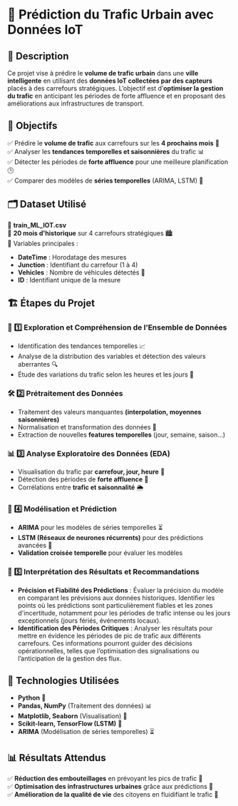 # 🚦 Prédiction du Trafic Urbain avec Données IoT

## 📌 Description
Ce projet vise à prédire le **volume de trafic urbain** dans une **ville intelligente** en utilisant des **données IoT collectées par des capteurs** placés à des carrefours stratégiques. L’objectif est d’**optimiser la gestion du trafic** en anticipant les périodes de forte affluence et en proposant des améliorations aux infrastructures de transport.

## 🎯 Objectifs
✅ Prédire le **volume de trafic** aux carrefours sur les **4 prochains mois** 🚗  
✅ Analyser les **tendances temporelles et saisonnières** du trafic 📊  
✅ Détecter les périodes de **forte affluence** pour une meilleure planification 🕒  
✅ Comparer des modèles de **séries temporelles** (ARIMA, LSTM) 🤖  

## 🗂 Dataset Utilisé
📂 **train_ML_IOT.csv**  
🔹 **20 mois d'historique** sur 4 carrefours stratégiques 🏙️  
🔹 Variables principales :  
   - **DateTime** : Horodatage des mesures  
   - **Junction** : Identifiant du carrefour (1 à 4)  
   - **Vehicles** : Nombre de véhicules détectés 🚗  
   - **ID** : Identifiant unique de la mesure  

## 🏗 Étapes du Projet

### 🔎 **1️⃣ Exploration et Compréhension de l’Ensemble de Données**
- Identification des tendances temporelles 📈  
- Analyse de la distribution des variables et détection des valeurs aberrantes 🔍  
- Étude des variations du trafic selon les heures et les jours 📅  

### 🛠 **2️⃣ Prétraitement des Données**
- Traitement des valeurs manquantes **(interpolation, moyennes saisonnières)**  
- Normalisation et transformation des données 📏  
- Extraction de nouvelles **features temporelles** (jour, semaine, saison...)  

### 📊 **3️⃣ Analyse Exploratoire des Données (EDA)**
- Visualisation du trafic par **carrefour, jour, heure** 📅  
- Détection des périodes de **forte affluence** 🚦  
- Corrélations entre **trafic et saisonnalité** 🌦️  

### 🤖 **4️⃣ Modélisation et Prédiction**
- **ARIMA** pour les modèles de séries temporelles ⏳  
- **LSTM (Réseaux de neurones récurrents)** pour des prédictions avancées 🧠  
- **Validation croisée temporelle** pour évaluer les modèles  

### 📌 **5️⃣ Interprétation des Résultats et Recommandations**
- **Précision et Fiabilité des Prédictions** : Évaluer la précision du modèle en comparant les prévisions aux données historiques. Identifier les points où les prédictions sont particulièrement fiables et les zones d'incertitude, notamment pour les périodes de trafic intense ou les jours exceptionnels (jours fériés, événements locaux).  
- **Identification des Périodes Critiques** : Analyser les résultats pour mettre en évidence les périodes de pic de trafic aux différents carrefours. Ces informations pourront guider des décisions opérationnelles, telles que l’optimisation des signalisations ou l’anticipation de la gestion des flux.  

## 🔧 Technologies Utilisées
- **Python** 🐍  
- **Pandas, NumPy** (Traitement des données) 📊  
- **Matplotlib, Seaborn** (Visualisation) 🎨  
- **Scikit-learn, TensorFlow (LSTM)** 🤖  
- **ARIMA** (Modélisation de séries temporelles) ⏳  

## 📊 Résultats Attendus
✅ **Réduction des embouteillages** en prévoyant les pics de trafic 🚦  
✅ **Optimisation des infrastructures urbaines** grâce aux prédictions 📍  
✅ **Amélioration de la qualité de vie** des citoyens en fluidifiant le trafic 🚀  


